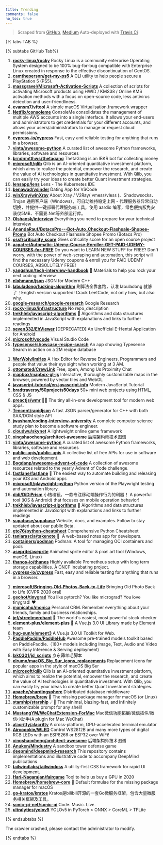```yaml
---
title: Trending
comments: false
no_toc: true
---
```


> Scraped from [GitHub](https://github.com/trending), [Medium](https://medium.com/topic/popular)
Auto-deployed with [Travis Ci](https://travis-ci.org/)

{% tabs TAB %}
<!-- tab GitHub -->
{% subtabs GitHub Tab%}
<!-- tab Daily -->
1. [**rocky-linux/rocky**](https://github.com/rocky-linux/rocky)
Rocky Linux is a community enterprise Operating System designed to be 100% bug-for-bug compatible with Enterprise Linux created in response to the effective discontinuation of CentOS.
2. [**camtheperson/get-my-ps5**](https://github.com/camtheperson/get-my-ps5)
A CLI utility to help people secure a PlayStation 5 (PS5).
3. [**massgravel/Microsoft-Activation-Scripts**](https://github.com/massgravel/Microsoft-Activation-Scripts)
A collection of scripts for activating Microsoft products using HWID / KMS38 / Online KMS activation methods with a focus on open-source code, less antivirus detection and user-friendliness.
4. [**evansm7/vftool**](https://github.com/evansm7/vftool)
A simple macOS Virtualisation.framework wrapper
5. [**Netflix/consoleme**](https://github.com/Netflix/consoleme)
ConsoleMe consolidates the management of multiple AWS accounts into a single interface. It allows your end-users and administrators to get credentials for your different accounts, and allows your users/administrators to manage or request cloud permissions.
6. [**cypress-io/cypress**](https://github.com/cypress-io/cypress)
Fast, easy and reliable testing for anything that runs in a browser.
7. [**vinta/awesome-python**](https://github.com/vinta/awesome-python)
A curated list of awesome Python frameworks, libraries, software and resources
8. [**brndnmtthws/thetagang**](https://github.com/brndnmtthws/thetagang)
ThetaGang is an IBKR bot for collecting money
9. [**microsoft/qlib**](https://github.com/microsoft/qlib)
Qlib is an AI-oriented quantitative investment platform, which aims to realize the potential, empower the research, and create the value of AI technologies in quantitative investment. With Qlib, you can easily try your ideas to create better Quant investment strategies.
10. [**lensapp/lens**](https://github.com/lensapp/lens)
Lens - The Kubernetes IDE
11. [**benawad/vsinder**](https://github.com/benawad/vsinder)
Dating App for VSCode
12. [**winXray/winXray**](https://github.com/winXray/winXray)
About Xray / V2Ray( vmess/vless )、Shadowsocks、Trojan 通用客户端（Windows），可自动维持稳定上网 - 代理服务器异常自动切换，并提供一键部署代理服务端工具，使用 aardio 编写，绿色便携版免安装仅5MB、不需要.Net等外部运行库。
13. [**Olshansk/interview**](https://github.com/Olshansk/interview)
Everything you need to prepare for your technical interview
14. [**AnandaRauf/BotacsPro---Bot-Auto_Checkout-Flashsale-Shopee-Promo**](https://github.com/AnandaRauf/BotacsPro---Bot-Auto_Checkout-Flashsale-Shopee-Promo)
Bot Auto Checkout Flashsale Shopee Promo (Botacs Pro)
15. [**ossf/criticality_score**](https://github.com/ossf/criticality_score)
Gives criticality score for an open source project
16. [**aapatre/Automatic-Udemy-Course-Enroller-GET-PAID-UDEMY-COURSES-for-FREE**](https://github.com/aapatre/Automatic-Udemy-Course-Enroller-GET-PAID-UDEMY-COURSES-for-FREE)
Do you want to LEARN NEW STUFF for FREE? Don't worry, with the power of web-scraping and automation, this script will find the necessary Udemy coupons & enroll you for PAID UDEMY COURSES, ABSOLUTELY FREE!
17. [**yangshun/tech-interview-handbook**](https://github.com/yangshun/tech-interview-handbook)
💯 Materials to help you rock your next coding interview
18. [**nlohmann/json**](https://github.com/nlohmann/json)
JSON for Modern C++
19. [**labuladong/fucking-algorithm**](https://github.com/labuladong/fucking-algorithm)
刷算法全靠套路，认准 labuladong 就够了！English version supported! Crack LeetCode, not only how, but also why.
20. [**google-research/google-research**](https://github.com/google-research/google-research)
Google Research
21. [**rocky-linux/infrastructure**](https://github.com/rocky-linux/infrastructure)
No repo_description
22. [**trekhleb/javascript-algorithms**](https://github.com/trekhleb/javascript-algorithms)
📝 Algorithms and data structures implemented in JavaScript with explanations and links to further readings
23. [**seven332/EhViewer**](https://github.com/seven332/EhViewer)
[DEPRECATED] An Unofficial E-Hentai Application for Android
24. [**microsoft/vscode**](https://github.com/microsoft/vscode)
Visual Studio Code
25. [**typesense/showcase-recipe-search**](https://github.com/typesense/showcase-recipe-search)
An app showing Typesense Search in action on a 2M recipe database
<!-- endtab -->
<!-- tab Weekly -->
1. [**WerWolv/ImHex**](https://github.com/WerWolv/ImHex)
A Hex Editor for Reverse Engineers, Programmers and people that value their eye sight when working at 3 AM.
2. [**ottomated/CrewLink**](https://github.com/ottomated/CrewLink)
Free, open, Among Us Proximity Chat
3. [**mapbox/mapbox-gl-js**](https://github.com/mapbox/mapbox-gl-js)
Interactive, thoroughly customizable maps in the browser, powered by vector tiles and WebGL
4. [**javascript-tutorial/en.javascript.info**](https://github.com/javascript-tutorial/en.javascript.info)
Modern JavaScript Tutorial
5. [**bradtraversy/50projects50days**](https://github.com/bradtraversy/50projects50days)
50+ mini web projects using HTML, CSS & JS
6. [**preactjs/wmr**](https://github.com/preactjs/wmr)
👩‍🚀 The tiny all-in-one development tool for modern web apps.
7. [**Tencent/rapidjson**](https://github.com/Tencent/rapidjson)
A fast JSON parser/generator for C++ with both SAX/DOM style API
8. [**jwasham/coding-interview-university**](https://github.com/jwasham/coding-interview-university)
A complete computer science study plan to become a software engineer.
9. [**cloudwu/skynet**](https://github.com/cloudwu/skynet)
A lightweight online game framework
10. [**xingshaocheng/architect-awesome**](https://github.com/xingshaocheng/architect-awesome)
后端架构师技术图谱
11. [**vinta/awesome-python**](https://github.com/vinta/awesome-python)
A curated list of awesome Python frameworks, libraries, software and resources
12. [**public-apis/public-apis**](https://github.com/public-apis/public-apis)
A collective list of free APIs for use in software and web development.
13. [**Bogdanp/awesome-advent-of-code**](https://github.com/Bogdanp/awesome-advent-of-code)
A collection of awesome resources related to the yearly Advent of Code challenge.
14. [**fastlane/fastlane**](https://github.com/fastlane/fastlane)
🚀 The easiest way to automate building and releasing your iOS and Android apps
15. [**microsoft/playwright-python**](https://github.com/microsoft/playwright-python)
Python version of the Playwright testing and automation library.
16. [**didi/DiDiPrism**](https://github.com/didi/DiDiPrism)
小桔棱镜，一款专注移动端操作行为的利器！ A powerful tool (iOS & Android) that focuses on mobile operation behavior!
17. [**trekhleb/javascript-algorithms**](https://github.com/trekhleb/javascript-algorithms)
📝 Algorithms and data structures implemented in JavaScript with explanations and links to further readings
18. [**supabase/supabase**](https://github.com/supabase/supabase)
Website, docs, and examples. Follow to stay updated about our public Beta.
19. [**gto76/python-cheatsheet**](https://github.com/gto76/python-cheatsheet)
Comprehensive Python Cheatsheet
20. [**taniarascia/takenote**](https://github.com/taniarascia/takenote)
📝 ‎ A web-based notes app for developers.
21. [**containers/podman**](https://github.com/containers/podman)
Podman: A tool for managing OCI containers and pods
22. [**aseprite/aseprite**](https://github.com/aseprite/aseprite)
Animated sprite editor & pixel art tool (Windows, macOS, Linux)
23. [**thanos-io/thanos**](https://github.com/thanos-io/thanos)
Highly available Prometheus setup with long term storage capabilities. A CNCF Incubating project.
24. [**cypress-io/cypress**](https://github.com/cypress-io/cypress)
Fast, easy and reliable testing for anything that runs in a browser.
<!-- endtab -->
<!-- tab Monthly -->
1. [**microsoft/Bringing-Old-Photos-Back-to-Life**](https://github.com/microsoft/Bringing-Old-Photos-Back-to-Life)
Bringing Old Photo Back to Life (CVPR 2020 oral)
2. [**geohot/tinygrad**](https://github.com/geohot/tinygrad)
You like pytorch? You like micrograd? You love tinygrad! ❤️
3. [**monicahq/monica**](https://github.com/monicahq/monica)
Personal CRM. Remember everything about your friends, family and business relationships.
4. [**jef/streetmerchant**](https://github.com/jef/streetmerchant)
🤖 The world's easiest, most powerful stock checker
5. [**element-plus/element-plus**](https://github.com/element-plus/element-plus)
🎉 A Vue.js 3.0 UI Library made by Element team
6. [**hug-sun/element3**](https://github.com/hug-sun/element3)
A Vue.js 3.0 UI Toolkit for Web.
7. [**PaddlePaddle/PaddleHub**](https://github.com/PaddlePaddle/PaddleHub)
Awesome pre-trained models toolkit based on PaddlePaddle.（180+ models including Image, Text, Audio and Video with Easy Inference & Serving deployment)
8. [**lxk0301/jd_scripts**](https://github.com/lxk0301/jd_scripts)
京东薅羊毛脚本
9. [**elrumo/macOS_Big_Sur_icons_replacements**](https://github.com/elrumo/macOS_Big_Sur_icons_replacements)
Replacement icons for popular apps in the style of macOS Big Sur
10. [**microsoft/qlib**](https://github.com/microsoft/qlib)
Qlib is an AI-oriented quantitative investment platform, which aims to realize the potential, empower the research, and create the value of AI technologies in quantitative investment. With Qlib, you can easily try your ideas to create better Quant investment strategies.
11. [**apache/shardingsphere**](https://github.com/apache/shardingsphere)
Distributed database middleware
12. [**Homebrew/brew**](https://github.com/Homebrew/brew)
🍺 The missing package manager for macOS (or Linux)
13. [**starship/starship**](https://github.com/starship/starship)
☄🌌️ The minimal, blazing-fast, and infinitely customizable prompt for any shell!
14. [**MustangYM/WeChatExtension-ForMac**](https://github.com/MustangYM/WeChatExtension-ForMac)
Mac微信功能拓展/微信插件/微信小助手(A plugin for Mac WeChat)
15. [**alacritty/alacritty**](https://github.com/alacritty/alacritty)
A cross-platform, GPU-accelerated terminal emulator
16. [**Aircoookie/WLED**](https://github.com/Aircoookie/WLED)
Control WS2812B and many more types of digital RGB LEDs with an ESP8266 or ESP32 over WiFi!
17. [**xingshaocheng/architect-awesome**](https://github.com/xingshaocheng/architect-awesome)
后端架构师技术图谱
18. [**Anuken/Mindustry**](https://github.com/Anuken/Mindustry)
A sandbox tower defense game
19. [**deepmind/deepmind-research**](https://github.com/deepmind/deepmind-research)
This repository contains implementations and illustrative code to accompany DeepMind publications
20. [**tailwindlabs/tailwindcss**](https://github.com/tailwindlabs/tailwindcss)
A utility-first CSS framework for rapid UI development.
21. [**Hari-Nagarajan/fairgame**](https://github.com/Hari-Nagarajan/fairgame)
Tool to help us buy a GPU in 2020
22. [**Homebrew/homebrew-core**](https://github.com/Homebrew/homebrew-core)
🍻 Default formulae for the missing package manager for macOS
23. [**go-kratos/kratos**](https://github.com/go-kratos/kratos)
Kratos是bilibili开源的一套Go微服务框架，包含大量微服务相关框架及工具。
24. [**sonic-pi-net/sonic-pi**](https://github.com/sonic-pi-net/sonic-pi)
Code. Music. Live.
25. [**ultralytics/yolov5**](https://github.com/ultralytics/yolov5)
YOLOv5 in PyTorch > ONNX > CoreML > TFLite
<!-- endtab -->
{% endsubtabs %}
<!-- endtab -->
<!-- tab Medium -->
The crawler crashed, please contact the administrator to modify.
<!-- endtab -->
{% endtabs %}
